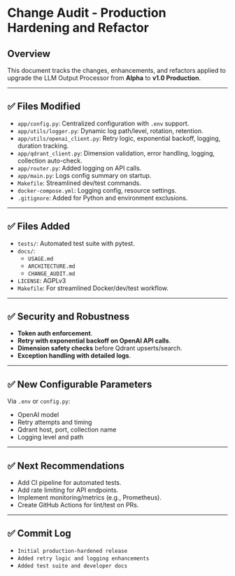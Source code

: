 # Change Audit - Production Hardening and Refactor

## Overview
This document tracks the changes, enhancements, and refactors applied to upgrade the LLM Output Processor from **Alpha** to **v1.0 Production**.

---

## ✅ Files Modified
- `app/config.py`: Centralized configuration with `.env` support.
- `app/utils/logger.py`: Dynamic log path/level, rotation, retention.
- `app/utils/openai_client.py`: Retry logic, exponential backoff, logging, duration tracking.
- `app/qdrant_client.py`: Dimension validation, error handling, logging, collection auto-check.
- `app/router.py`: Added logging on API calls.
- `app/main.py`: Logs config summary on startup.
- `Makefile`: Streamlined dev/test commands.
- `docker-compose.yml`: Logging config, resource settings.
- `.gitignore`: Added for Python and environment exclusions.

---

## ✅ Files Added
- `tests/`: Automated test suite with pytest.
- `docs/`:
  - `USAGE.md`
  - `ARCHITECTURE.md`
  - `CHANGE_AUDIT.md`
- `LICENSE`: AGPLv3
- `Makefile`: For streamlined Docker/dev/test workflow.

---

## ✅ Security and Robustness
- **Token auth enforcement**.
- **Retry with exponential backoff on OpenAI API calls**.
- **Dimension safety checks** before Qdrant upserts/search.
- **Exception handling with detailed logs**.

---

## ✅ New Configurable Parameters
Via `.env` or `config.py`:
- OpenAI model
- Retry attempts and timing
- Qdrant host, port, collection name
- Logging level and path

---

## ✅ Next Recommendations
- Add CI pipeline for automated tests.
- Add rate limiting for API endpoints.
- Implement monitoring/metrics (e.g., Prometheus).
- Create GitHub Actions for lint/test on PRs.

---

## ✅ Commit Log
- `Initial production-hardened release`
- `Added retry logic and logging enhancements`
- `Added test suite and developer docs`
